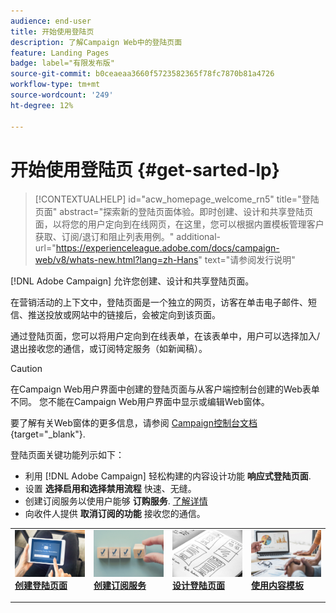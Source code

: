 ```yaml
---
audience: end-user
title: 开始使用登陆页
description: 了解Campaign Web中的登陆页面
feature: Landing Pages
badge: label="有限发布版"
source-git-commit: b0ceaeaa3660f5723582365f78fc7870b81a4726
workflow-type: tm+mt
source-wordcount: '249'
ht-degree: 12%

---
```


# 开始使用登陆页 {#get-sarted-lp}

>[!CONTEXTUALHELP]
>id="acw_homepage_welcome_rn5"
>title="登陆页面"
>abstract="探索新的登陆页面体验。即时创建、设计和共享登陆页面，以将您的用户定向到在线网页，在这里，您可以根据内置模板管理客户获取、订阅/退订和阻止列表用例。"
>additional-url="https://experienceleague.adobe.com/docs/campaign-web/v8/whats-new.html?lang=zh-Hans" text="请参阅发行说明"

[!DNL Adobe Campaign] 允许您创建、设计和共享登陆页面。

在营销活动的上下文中，登陆页面是一个独立的网页，访客在单击电子邮件、短信、推送投放或网站中的链接后，会被定向到该页面。

通过登陆页面，您可以将用户定向到在线表单，在该表单中，用户可以选择加入/退出接收您的通信，或订阅特定服务（如新闻稿）。

>[!CAUTION]
>
>在Campaign Web用户界面中创建的登陆页面与从客户端控制台创建的Web表单不同。 您不能在Campaign Web用户界面中显示或编辑Web窗体。
>
>要了解有关Web窗体的更多信息，请参阅 [Campaign控制台文档](https://experienceleague.adobe.com/docs/campaign/campaign-v8/content/webapps.html){target="_blank"}.

登陆页面关键功能列示如下：

* 利用 [!DNL Adobe Campaign] 轻松构建的内容设计功能 **响应式登陆页面**.
* 设置 **选择启用和选择禁用流程** 快速、无缝。
* 创建订阅服务以使用户能够 **订购服务**. [了解详情](../audience/manage-services.md)
* 向收件人提供 **取消订阅的功能** 接收您的通信。
  <!--Send a **confirmation email** upon opt-in or opt-out.-->

<table style="table-layout:fixed"><tr style="border: 0;">
<td>
<a href="create-lp.md">
<img alt="潜在客户" src="../assets/do-not-localize/lp-subscription.jpeg">
</a>
<div><a href="create-lp.md"><strong>创建登陆页面</strong>
</div>
<p>
</td>
<td>
<a href="../audience/manage-services.md">
<img alt="不常见" src="../assets/do-not-localize/lp-list.jpg">
</a>
<div>
<a href="../audience/manage-services.md"><strong>创建订阅服务</strong></a>
</div>
<p></td>
<td>
<a href="lp-content.md">
<img alt="验证" src="../assets/do-not-localize/lp-design.jpg">
</a>
<div>
<a href="lp-content.md"><strong>设计登陆页面</strong></a>
</div>
<p>
</td>
<td>
<a href="lp-templates.md">
<img alt="验证" src="../assets/do-not-localize/lp-reporting.jpg">
</a>
<div>
<a href="lp-templates.md"><strong>使用内容模板</strong></a>
</div>
<p>
</td>
</tr></table>
